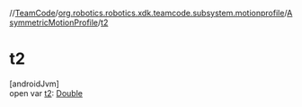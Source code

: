 //[TeamCode](../../../index.md)/[org.robotics.robotics.xdk.teamcode.subsystem.motionprofile](../index.md)/[AsymmetricMotionProfile](index.md)/[t2](t2.md)

# t2

[androidJvm]\
open var [t2](t2.md): [Double](https://kotlinlang.org/api/latest/jvm/stdlib/kotlin/-double/index.html)
